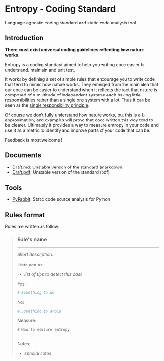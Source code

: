 # Entropy - Coding Standard

Language agnostic coding standard and static code analysis tool.

## Introduction

**There must exist universal coding guidelines reflecting how nature works.**

Entropy is a coding standard aimed to help you writing code easier to understand, maintain and unit test.

It works by defining a set of simple rules that encourage you to write code that tend to mimic how
nature works. They emerged from the main idea that our code can be easier to understand when it reflects the
fact that nature is
composed of a multitude of independent systems each having little responsibilities rather than
a single one system with a lot. Thus it can be seen as the [single responsibility principle](https://en.wikipedia.org/wiki/Single_responsibility_principle).

Of course we don't fully understand how nature works, but this is a k-approximation; and examples
will prove that code written this way tend to be clearer.
Ultimately it provides a way to measure entropy in your code and use it as a metric to identify and
improve parts of your code that can be.

Feedback is most welcome !

## Documents

* [Draft.md](Draft.md): Unstable version of the standard (markdown)
* [Draft.pdf](pdf/Draft.pdf): Unstable version of the standard (pdf)

## Tools

* [PyRabbit](https://github.com/Nauja/pyrabbit): Static code source analysis for Python

## Rules format

Rules are written as follow:
<html>
<blockquote>
<h3>Rule's name</h3>
<hr/>
<i>Short description.</i><br/><br/>
Hints can be:<br/>
<ul><li><i>list of tips to detect this case</i></li></ul>
  
Yes:
```python
# Something to do
```

No:
```python
# Something to avoid
```

Measure:
```
# How to measure entropy
```
<br/>
Notes:
<ul><li><i>special notes</i></li></ul>
</blockquote>
</html>
